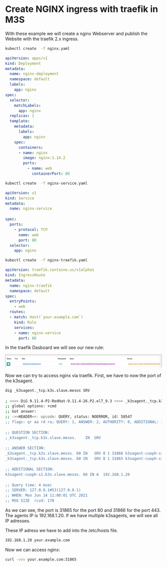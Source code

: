 # Create NGINX ingress with traefik in M3S

With these example we will create a nginx Webserver and publish the Website with the traefik 2.x ingress.



```bash
kubectl create  -f nginx.yaml
```

```yaml
apiVersion: apps/v1
kind: Deployment
metadata:
  name: nginx-deployment
  namespace: default
  labels:
    app: nginx
spec:
  selector:
    matchLabels:
      app: nginx
  replicas: 1 
  template:
    metadata:
      labels:
        app: nginx
    spec:
      containers:
      - name: nginx
        image: nginx:1.14.2
        ports:
          - name: web
            containerPort: 80
```

```bash
kubectl create  -f nginx-service.yaml
```

```yaml
apiVersion: v1
kind: Service
metadata:
  name: nginx-service

spec:
  ports:
    - protocol: TCP
      name: web
      port: 80
  selector:
    app: nginx

```


```bash
kubectl create  -f nginx-traefik.yaml
```

```yaml
apiVersion: traefik.containo.us/v1alpha1
kind: IngressRoute
metadata:
  name: nginx-traefik
  namespace: default
spec:
  entryPoints:
    - web
  routes:
  - match: Host(`your.example.com`)
    kind: Rule
    services:
    - name: nginx-service
      port: 80
```

In the traefik Dasboard we will see our new rule:

![image_2021-06-14-13-05-55](vx_images/image_2021-06-14-13-05-55.png)



Now we can try to access nginx via traefik. First, we have to now the port of the k3sagent.

```bash
dig _k3sagent._tcp.k3s.slave.mesos SRV

; <<>> DiG 9.11.4-P2-RedHat-9.11.4-26.P2.el7_9.3 <<>> _k3sagent._tcp.k3s.slave.mesos SRV
;; global options: +cmd
;; Got answer:
;; ->>HEADER<<- opcode: QUERY, status: NOERROR, id: 58547
;; flags: qr aa rd ra; QUERY: 1, ANSWER: 2, AUTHORITY: 0, ADDITIONAL: 1

;; QUESTION SECTION:
;_k3sagent._tcp.k3s.slave.mesos.	IN	SRV

;; ANSWER SECTION:
_k3sagent._tcp.k3s.slave.mesos.	60 IN	SRV	0 1 31866 k3sagent-cuoph-s1.k3s.slave.mesos.
_k3sagent._tcp.k3s.slave.mesos.	60 IN	SRV	0 1 31865 k3sagent-cuoph-s1.k3s.slave.mesos.

;; ADDITIONAL SECTION:
k3sagent-cuoph-s1.k3s.slave.mesos. 60 IN A	192.168.1.20

;; Query time: 4 msec
;; SERVER: 127.0.0.1#53(127.0.0.1)
;; WHEN: Mon Jun 14 11:00:01 UTC 2021
;; MSG SIZE  rcvd: 170
```

As we can see, the port is 31865 for the port 80 and 31866 for the port 443. The agents IP is 192.168.1.20. 
If we have multiple k3sagents, we will see all IP adresses.

These IP adress we have to add into the /etc/hosts file. 

```bash
192.168.1.20 your.example.com
```

Now we can access nginx:

```bash
curl -vvv your.example.com:31865
```

